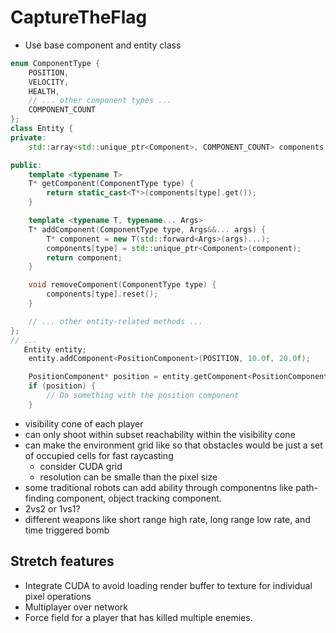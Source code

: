 # CaptureTheFlag
- Use base component and entity class
```c++
enum ComponentType {
    POSITION,
    VELOCITY,
    HEALTH,
    // ... other component types ...
    COMPONENT_COUNT
};
class Entity {
private:
    std::array<std::unique_ptr<Component>, COMPONENT_COUNT> components;

public:
    template <typename T>
    T* getComponent(ComponentType type) {
        return static_cast<T*>(components[type].get());
    }

    template <typename T, typename... Args>
    T* addComponent(ComponentType type, Args&&... args) {
        T* component = new T(std::forward<Args>(args)...);
        components[type] = std::unique_ptr<Component>(component);
        return component;
    }

    void removeComponent(ComponentType type) {
        components[type].reset();
    }

    // ... other entity-related methods ...
};
// ...
   Entity entity;
    entity.addComponent<PositionComponent>(POSITION, 10.0f, 20.0f);

    PositionComponent* position = entity.getComponent<PositionComponent>(POSITION);
    if (position) {
        // Do something with the position component
    }
```
- visibility cone of each player
- can only shoot within subset reachability within the visibility cone
- can make the environment grid like so that obstacles would be just a set of occupied cells for fast raycasting
  - consider CUDA grid
  - resolution can be smalle than the pixel size
- some traditional robots can add ability through componentns like path-finding component, object tracking component.
- 2vs2 or 1vs1?
- different weapons like short range high rate, long range low rate, and time triggered bomb



## Stretch features
- Integrate CUDA to avoid loading render buffer to texture for individual pixel operations
- Multiplayer over network
- Force field for a player that has killed multiple enemies.
